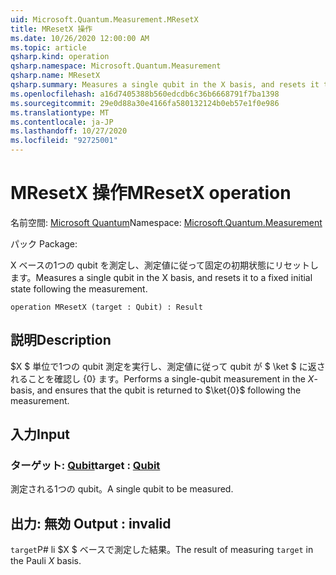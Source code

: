 ```yaml
---
uid: Microsoft.Quantum.Measurement.MResetX
title: MResetX 操作
ms.date: 10/26/2020 12:00:00 AM
ms.topic: article
qsharp.kind: operation
qsharp.namespace: Microsoft.Quantum.Measurement
qsharp.name: MResetX
qsharp.summary: Measures a single qubit in the X basis, and resets it to a fixed initial state following the measurement.
ms.openlocfilehash: a16d7405388b560edcdb6c36b6668791f7ba1398
ms.sourcegitcommit: 29e0d88a30e4166fa580132124b0eb57e1f0e986
ms.translationtype: MT
ms.contentlocale: ja-JP
ms.lasthandoff: 10/27/2020
ms.locfileid: "92725001"
---
```

# <a name="mresetx-operation"></a><span data-ttu-id="cb6d5-102">MResetX 操作</span><span class="sxs-lookup"><span data-stu-id="cb6d5-102">MResetX operation</span></span>

<span data-ttu-id="cb6d5-103">名前空間: [Microsoft Quantum](xref:Microsoft.Quantum.Measurement)</span><span class="sxs-lookup"><span data-stu-id="cb6d5-103">Namespace: [Microsoft.Quantum.Measurement](xref:Microsoft.Quantum.Measurement)</span></span>

<span data-ttu-id="cb6d5-104">パック [](https://nuget.org/packages/)</span><span class="sxs-lookup"><span data-stu-id="cb6d5-104">Package: [](https://nuget.org/packages/)</span></span>


<span data-ttu-id="cb6d5-105">X ベースの1つの qubit を測定し、測定値に従って固定の初期状態にリセットします。</span><span class="sxs-lookup"><span data-stu-id="cb6d5-105">Measures a single qubit in the X basis, and resets it to a fixed initial state following the measurement.</span></span>

```qsharp
operation MResetX (target : Qubit) : Result
```


## <a name="description"></a><span data-ttu-id="cb6d5-106">説明</span><span class="sxs-lookup"><span data-stu-id="cb6d5-106">Description</span></span>

<span data-ttu-id="cb6d5-107">$X $ 単位で1つの qubit 測定を実行し、測定値に従って qubit が $ \ket $ に返されることを確認し {0} ます。</span><span class="sxs-lookup"><span data-stu-id="cb6d5-107">Performs a single-qubit measurement in the $X$-basis, and ensures that the qubit is returned to $\ket{0}$ following the measurement.</span></span>

## <a name="input"></a><span data-ttu-id="cb6d5-108">入力</span><span class="sxs-lookup"><span data-stu-id="cb6d5-108">Input</span></span>

### <a name="target--qubit"></a><span data-ttu-id="cb6d5-109">ターゲット: [Qubit](xref:microsoft.quantum.lang-ref.qubit)</span><span class="sxs-lookup"><span data-stu-id="cb6d5-109">target : [Qubit](xref:microsoft.quantum.lang-ref.qubit)</span></span>

<span data-ttu-id="cb6d5-110">測定される1つの qubit。</span><span class="sxs-lookup"><span data-stu-id="cb6d5-110">A single qubit to be measured.</span></span>



## <a name="output--__invalidresult__"></a><span data-ttu-id="cb6d5-111">出力: __無効 <Result>__</span><span class="sxs-lookup"><span data-stu-id="cb6d5-111">Output : __invalid<Result>__</span></span>

<span data-ttu-id="cb6d5-112">`target`P# li $X $ ベースで測定した結果。</span><span class="sxs-lookup"><span data-stu-id="cb6d5-112">The result of measuring `target` in the Pauli $X$ basis.</span></span>